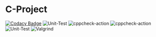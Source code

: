 # C-Project

[![Codacy Badge](https://api.codacy.com/project/badge/Grade/b9fb9ed8a4be4f8f8b164ee38bc873ac)](https://app.codacy.com/gh/99002659/C-Project?utm_source=github.com&utm_medium=referral&utm_content=99002659/C-Project&utm_campaign=Badge_Grade) ![Unit-Test](https://github.com/99002659/C-Project/workflows/Unit-Test/badge.svg?branch=main) ![cppcheck-action](https://github.com/99002659/C-Project/workflows/cppcheck-action/badge.svg?branch=main) ![cppcheck-action](https://github.com/99002659/C-Project/workflows/cppcheck-action/badge.svg?branch=main) ![Unit-Test](https://github.com/99002659/C-Project/workflows/Unit-Test/badge.svg) ![Valgrind](https://github.com/99002659/C-Project/workflows/Valgrind/badge.svg?branch=main)
